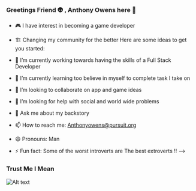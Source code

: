 ### Greetings Friend 👽 , Anthony Owens here 👋

- 🎮 I have interest in becoming a game developer
- 🏗️ Changing my community for the better 
Here are some ideas to get you started:

- 🔭 I’m currently working towards having the skills of a Full Stack Developer 
- 🌱 I’m currently learning too believe in myself to complete task I take on
- 👯 I’m looking to collaborate on app and game ideas
- 🤔 I’m looking for help with social and world wide problems
- 💬 Ask me about my backstory
- 📫 How to reach me: Anthonyowens@pursuit.org
- 😄 Pronouns: Man
- ⚡ Fun fact: Some of the worst introverts are The best extroverts ‼
--> 
### Trust Me I Mean 
![Alt text](https://thumbs.gfycat.com/NaughtyDependableFlatfish-size_restricted.gif)
